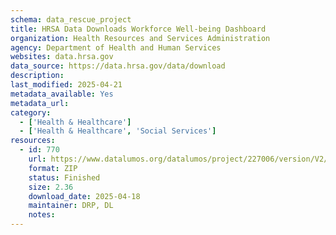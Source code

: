 ```yaml
---
schema: data_rescue_project 
title: HRSA Data Downloads Workforce Well-being Dashboard
organization: Health Resources and Services Administration
agency: Department of Health and Human Services
websites: data.hrsa.gov
data_source: https://data.hrsa.gov/data/download
description: 
last_modified: 2025-04-21
metadata_available: Yes
metadata_url: 
category:
  - ['Health & Healthcare'] 
  - ['Health & Healthcare', 'Social Services'] 
resources:
  - id: 770
    url: https://www.datalumos.org/datalumos/project/227006/version/V2/view
    format: ZIP
    status: Finished
    size: 2.36
    download_date: 2025-04-18
    maintainer: DRP, DL
    notes: 
---
```

